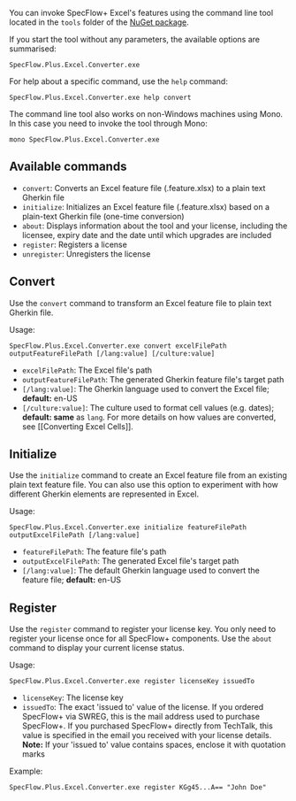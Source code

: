 You can invoke SpecFlow+ Excel's features using the command line tool located in the `tools` folder of the [NuGet package](http://www.nuget.org/packages/SpecFlow.Plus.Excel).

If you start the tool without any parameters, the available options are summarised: 

```
SpecFlow.Plus.Excel.Converter.exe
```

For help about a specific command, use the `help` command:

```
SpecFlow.Plus.Excel.Converter.exe help convert
```

The command line tool also works on non-Windows machines using Mono. In this case you need to invoke the tool through Mono:

```
mono SpecFlow.Plus.Excel.Converter.exe
```

## Available commands

* `convert`: Converts an Excel feature file (.feature.xlsx) to a plain text Gherkin file
* `initialize`: Initializes an Excel feature file (.feature.xlsx) based on a plain-text Gherkin file (one-time conversion)
* `about`: Displays information about the tool and your license, including the licensee, expiry date and the date until which upgrades are included
* `register`: Registers a license
* `unregister`: Unregisters the license

## Convert

Use the `convert` command to transform an Excel feature file to plain text Gherkin file.

Usage:
```
SpecFlow.Plus.Excel.Converter.exe convert excelFilePath outputFeatureFilePath [/lang:value] [/culture:value]
```

* `excelFilePath`: The Excel file's path
* `outputFeatureFilePath`: The generated Gherkin feature file's target path
* `[/lang:value]`: The Gherkin language used to convert the Excel file; **default:** en-US
* `[/culture:value]`: The culture used to format cell values (e.g. dates); **default: same** as `lang`. For more details on how values are converted, see [[Converting Excel Cells]].

## Initialize

Use the `initialize` command to create an Excel feature file from an existing plain text feature file. You can also use this option to experiment with how different Gherkin elements are represented in Excel.

Usage:
```
SpecFlow.Plus.Excel.Converter.exe initialize featureFilePath outputExcelFilePath [/lang:value]
```

* `featureFilePath`: The feature file's path
* `outputExcelFilePath`: The generated Excel file's target path
* `[/lang:value]`: The default Gherkin language used to convert the feature file; **default:** en-US

## Register

Use the `register` command to register your license key. You only need to register your license once for all SpecFlow+ components. Use the `about` command to display your current license status.

Usage:
```
SpecFlow.Plus.Excel.Converter.exe register licenseKey issuedTo
```

* `licenseKey`: The license key
* `issuedTo`: The exact 'issued to' value of the license. If you ordered SpecFlow+ via SWREG, this is the mail address used to purchase SpecFlow+. If you purchased SpecFlow+ directly from TechTalk, this value is specified in the email you received with your license details.
**Note:** If your 'issued to' value contains spaces, enclose it with quotation marks

Example:
```
SpecFlow.Plus.Excel.Converter.exe register KGg45...A== "John Doe"
```
